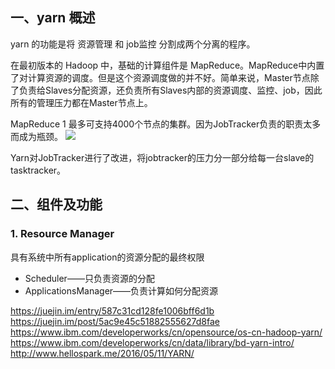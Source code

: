 ## 一、yarn 概述

yarn 的功能是将 资源管理 和 job监控 分割成两个分离的程序。

在最初版本的 Hadoop 中，基础的计算组件是 MapReduce。MapReduce中内置了对计算资源的调度。但是这个资源调度做的并不好。简单来说，Master节点除了负责给Slaves分配资源，还负责所有Slaves内部的资源调度、监控、job，因此所有的管理压力都在Master节点上。

MapReduce 1 最多可支持4000个节点的集群。因为JobTracker负责的职责太多而成为瓶颈。
![](http://ww1.sinaimg.cn/large/005N2p5vgy1fqfout39v0j30dh0amabp.jpg)

Yarn对JobTracker进行了改进，将jobtracker的压力分一部分给每一台slave的tasktracker。

## 二、组件及功能

### 1. Resource Manager
具有系统中所有application的资源分配的最终权限
- Scheduler——只负责资源的分配
- ApplicationsManager——负责计算如何分配资源



https://juejin.im/entry/587c31cd128fe1006bff6d1b
https://juejin.im/post/5ac9e45c51882555627d8fae
https://www.ibm.com/developerworks/cn/opensource/os-cn-hadoop-yarn/
https://www.ibm.com/developerworks/cn/data/library/bd-yarn-intro/
http://www.hellospark.me/2016/05/11/YARN/











































